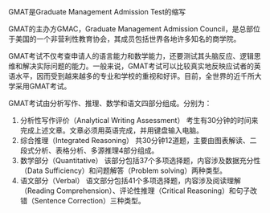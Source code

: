 GMAT是Graduate Management Admission Test的缩写

GMAT的主办方GMAC，Graduate Management Admission Council，是总部位于美国的一个非营利性教育协会，其成员包括世界各地许多知名的商学院。

GMAT考试不仅考查申请人的语言能力和数学能力，还要测试其头脑反应、逻辑思维和解决实际问题的能力。一般来说，GMAT考试可以比较真实地反映应试者的英语水平，因而受到越来越多的专业和学校的重视和好评。目前，全世界的近千所大学采用GMAT考试。

GMAT考试由分析写作、推理、数学和语文四部分组成。分别为：
1. 分析性写作评价（Analytical Writing Assessment）
考生有30分钟的时间来完成上述文章。文章必须用英语完成，并用键盘输入电脑。
2. 综合推理（Integrated Reasoning）
     共30分钟12道题，主要由图表解读、二段式分析、表格分析、多源推理4部分组成。
3. 数学部分（Quantitative）
     该部分包括37个多项选择题，内容涉及数据充分性（Data Sufficiency）和问题解答（Problem solving）两种类型。
4. 语文部分（Verbal）
     语文部分包括41个多项选择题，内容涉及阅读理解（Reading Comprehension）、评论性推理（Critical Reasoning）和句子改错（Sentence Correction）三种类型。